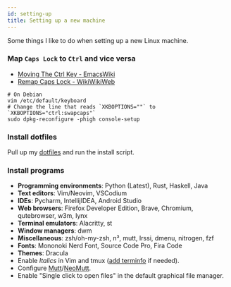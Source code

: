 ```yaml
---
id: setting-up
title: Setting up a new machine
---
```


Some things I like to do when setting up a new Linux machine.

### Map `Caps Lock` to `Ctrl` and vice versa

- [Moving The Ctrl Key - EmacsWiki](https://www.emacswiki.org/emacs/MovingTheCtrlKey)
- [Remap Caps Lock - WikiWikiWeb](http://wiki.c2.com/?RemapCapsLock)

```shell
# On Debian
vim /etc/default/keyboard
# Change the line that reads `XKBOPTIONS=""` to `XKBOPTIONS="ctrl:swapcaps"`
sudo dpkg-reconfigure -phigh console-setup
```

### Install dotfiles

Pull up my [dotfiles](https://github.com/rsapkf/config/) and run the install script.

### Install programs

- **Programming environments**: Python (Latest), Rust, Haskell, Java
- **Text editors**: Vim/Neovim, VSCodium
- **IDEs**: Pycharm, IntellijIDEA, Android Studio
- **Web browsers**: Firefox Developer Edition, Brave, Chromium, qutebrowser, w3m, lynx
- **Terminal emulators**: Alacritty, st
- **Window managers**: dwm
- **Miscellaneous**: zsh/oh-my-zsh, n³, mutt, Irssi, dmenu, nitrogen, fzf
- **Fonts**: Mononoki Nerd Font, Source Code Pro, Fira Code
- **Themes**: Dracula
- Enable _Italics_ in Vim and tmux ([add terminfo](https://github.com/tmux/tmux/blob/2.1/FAQ#L355-L383) if needed).
- Configure [Mutt](https://github.com/muttmua/muttt)/[NeoMutt](https://github.com/neomutt/neomutt).
- Enable "Single click to open files" in the default graphical file manager.
